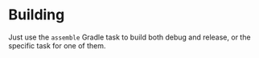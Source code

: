 # Building

Just use the `assemble` Gradle task to build both debug and release, or the 
specific task for one of them.
